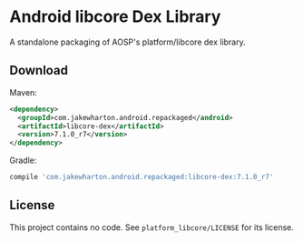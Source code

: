 Android libcore Dex Library
===========================

A standalone packaging of AOSP's platform/libcore dex library.


Download
--------

Maven:

```xml
<dependency>
  <groupId>com.jakewharton.android.repackaged</android>
  <artifactId>libcore-dex</artifactId>
  <version>7.1.0_r7</version>
</dependency>
```

Gradle:

```groovy
compile 'com.jakewharton.android.repackaged:libcore-dex:7.1.0_r7'
```


License
-------

This project contains no code. See `platform_libcore/LICENSE` for its license.
